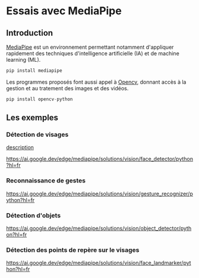 # Essais avec MediaPipe

## Introduction

[MediaPipe](https://ai.google.dev/edge/mediapipe/solutions/guide?hl=fr) est un environnement permettant notamment d'appliquer rapidement des techniques d'intelligence artificielle (IA) et de machine learning (ML).

```python
pip install mediapipe
```

Les programmes proposés font aussi appel à [Opencv](https://pypi.org/project/opencv-python/), donnant accès à la gestion et au tratement des images et des vidéos.

```python
pip install opencv-python
```

## Les exemples

### Détection de visages

[description](https://ai.google.dev/edge/mediapipe/solutions/vision/face_detector?hl=fr)

https://ai.google.dev/edge/mediapipe/solutions/vision/face_detector/python?hl=fr

### Reconnaissance de gestes

https://ai.google.dev/edge/mediapipe/solutions/vision/gesture_recognizer/python?hl=fr

### Détection d'objets

https://ai.google.dev/edge/mediapipe/solutions/vision/object_detector/python?hl=fr

### Détection des points de repère sur le visages

https://ai.google.dev/edge/mediapipe/solutions/vision/face_landmarker/python?hl=fr


